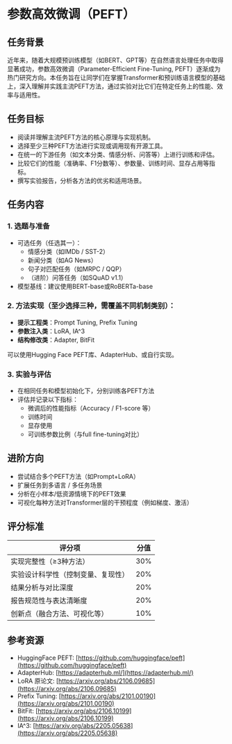 # 参数高效微调（PEFT）

## 任务背景

近年来，随着大规模预训练模型（如BERT、GPT等）在自然语言处理任务中取得显著成功，参数高效微调（Parameter-Efficient Fine-Tuning, PEFT）逐渐成为热门研究方向。本任务旨在让同学们在掌握Transformer和预训练语言模型的基础上，深入理解并实践主流PEFT方法，通过实验对比它们在特定任务上的性能、效率与适用性。

## 任务目标

- 阅读并理解主流PEFT方法的核心原理与实现机制。
- 选择至少三种PEFT方法进行实现或调用现有开源工具。
- 在统一的下游任务（如文本分类、情感分析、问答等）上进行训练和评估。
- 比较它们的性能（准确率、F1分数等）、参数量、训练时间、显存占用等指标。
- 撰写实验报告，分析各方法的优劣和适用场景。

## 任务内容

### 1. 选题与准备

- 可选任务（任选其一）：
  - 情感分类（如IMDb / SST-2）
  - 新闻分类（如AG News）
  - 句子对匹配任务（如MRPC / QQP）
  - （进阶）问答任务（如SQuAD v1.1）
- 模型基线：建议使用BERT-base或RoBERTa-base

### 2. 方法实现（至少选择三种，需覆盖不同机制类别）：

- **提示工程类**：Prompt Tuning, Prefix Tuning
- **参数注入类**：LoRA, IA^3
- **结构修改类**：Adapter, BitFit

可以使用Hugging Face PEFT库、AdapterHub、或自行实现。

### 3. 实验与评估

- 在相同任务和模型初始化下，分别训练各PEFT方法
- 评估并记录以下指标：
  - 微调后的性能指标（Accuracy / F1-score 等）
  - 训练时间
  - 显存使用
  - 可训练参数比例（与full fine-tuning对比）

## 进阶方向

- 尝试结合多个PEFT方法（如Prompt+LoRA）
- 扩展任务到多语言 / 多任务场景
- 分析在小样本/低资源情境下的PEFT效果
- 可视化每种方法对Transformer层的干预程度（例如梯度、激活）

## 评分标准

| **评分项**                         | **分值** |
| ---------------------------------- | -------- |
| 实现完整性（≥3种方法）             | 30%      |
| 实验设计科学性（控制变量、复现性） | 20%      |
| 结果分析与对比深度                 | 20%      |
| 报告规范性与表达清晰度             | 20%      |
| 创新点（融合方法、可视化等）       | 10%      |

## 参考资源

- HuggingFace PEFT: [https://github.com/huggingface/peft](https://github.com/huggingface/peft)
- AdapterHub: [https://adapterhub.ml/](https://adapterhub.ml/)
- LoRA 原论文: [https://arxiv.org/abs/2106.09685](https://arxiv.org/abs/2106.09685)
- Prefix Tuning: [https://arxiv.org/abs/2101.00190](https://arxiv.org/abs/2101.00190)
- BitFit: [https://arxiv.org/abs/2106.10199](https://arxiv.org/abs/2106.10199)
- IA^3: [https://arxiv.org/abs/2205.05638](https://arxiv.org/abs/2205.05638)
